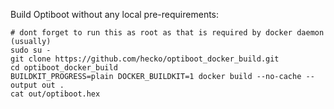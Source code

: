 Build Optiboot without any local pre-requirements:

```
# dont forget to run this as root as that is required by docker daemon (usually)
sudo su -
git clone https://github.com/hecko/optiboot_docker_build.git
cd optiboot_docker_build
BUILDKIT_PROGRESS=plain DOCKER_BUILDKIT=1 docker build --no-cache --output out .
cat out/optiboot.hex
```
